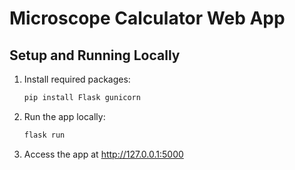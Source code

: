 # Microscope Calculator Web App

## Setup and Running Locally

1. Install required packages:
   ```bash
   pip install Flask gunicorn
   ```

2. Run the app locally:
   ```bash
   flask run
   ```
   
3. Access the app at http://127.0.0.1:5000
